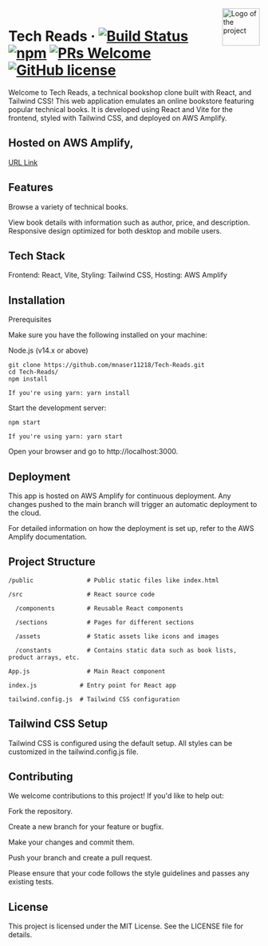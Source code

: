<img src="./src/assets/images/twobooks.png" alt="Logo of the project" align="right" width="75">

# Tech Reads &middot; [![Build Status](https://img.shields.io/travis/npm/npm/latest.svg?style=flat-square)](https://travis-ci.org/npm/npm) [![npm](https://img.shields.io/npm/v/npm.svg?style=flat-square)](https://www.npmjs.com/package/npm) [![PRs Welcome](https://img.shields.io/badge/PRs-welcome-brightgreen.svg?style=flat-square)](http://makeapullrequest.com) [![GitHub license](https://img.shields.io/badge/license-MIT-blue.svg?style=flat-square)](https://github.com/your/your-project/blob/master/LICENSE)

Welcome to Tech Reads, a technical bookshop clone built with React, and Tailwind CSS! This web application emulates an online bookstore featuring popular technical books. It is developed using React and Vite for the frontend, styled with Tailwind CSS, and deployed on AWS Amplify.

## Hosted on AWS Amplify, 
[URL Link]( https://main.d3t1bpwt79txk6.amplifyapp.com )

## Features

Browse a variety of technical books.

View book details with information such as author, price, and description.
Responsive design optimized for both desktop and mobile users.

## Tech Stack

Frontend: React, Vite, Styling: Tailwind CSS, Hosting: AWS Amplify


## Installation
Prerequisites

Make sure you have the following installed on your machine:

Node.js (v14.x or above)

```shell
git clone https://github.com/mnaser11218/Tech-Reads.git
cd Tech-Reads/
npm install

If you're using yarn: yarn install
```

Start the development server:

```shell
npm start

If you're using yarn: yarn start
```

Open your browser and go to http://localhost:3000.

## Deployment

This app is hosted on AWS Amplify for continuous deployment. Any changes pushed to the main branch will trigger an automatic deployment to the cloud.

For detailed information on how the deployment is set up, refer to the AWS Amplify documentation.


## Project Structure


```shell
/public               # Public static files like index.html

/src                  # React source code

  /components         # Reusable React components
  
  /sections           # Pages for different sections
  
  /assets             # Static assets like icons and images 
  
  /constants          # Contains static data such as book lists, product arrays, etc.
  
App.js                # Main React component

index.js            # Entry point for React app

tailwind.config.js  # Tailwind CSS configuration
```

## Tailwind CSS Setup

Tailwind CSS is configured using the default setup. All styles can be customized in the tailwind.config.js file.

## Contributing

We welcome contributions to this project! If you'd like to help out:

Fork the repository.

Create a new branch for your feature or bugfix.

Make your changes and commit them.

Push your branch and create a pull request.

Please ensure that your code follows the style guidelines and passes any existing tests.

## License

This project is licensed under the MIT License. See the LICENSE file for details.
